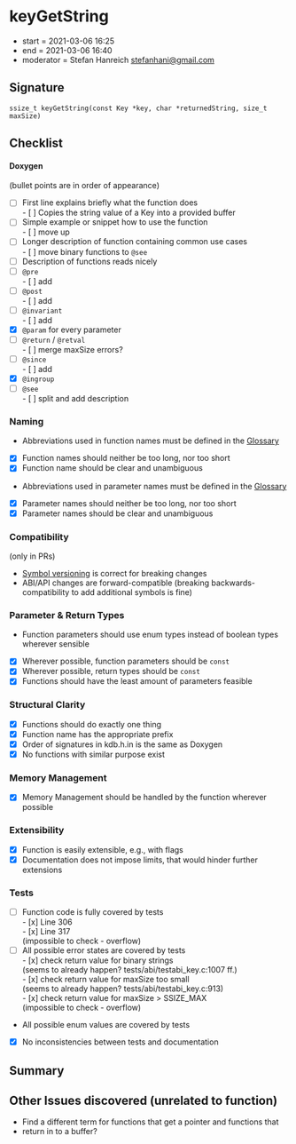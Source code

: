 # keyGetString

- start = 2021-03-06 16:25
- end = 2021-03-06 16:40
- moderator = Stefan Hanreich <stefanhani@gmail.com>

## Signature

`ssize_t keyGetString(const Key *key, char *returnedString, size_t maxSize)`

## Checklist

#### Doxygen

(bullet points are in order of appearance)

- [ ] First line explains briefly what the function does  
       - [ ] Copies the string value of a Key into a provided buffer
- [ ] Simple example or snippet how to use the function  
       - [ ] move up
- [ ] Longer description of function containing common use cases  
       - [ ] move binary functions to `@see`
- [ ] Description of functions reads nicely
- [ ] `@pre`  
       - [ ] add
- [ ] `@post`  
       - [ ] add
- [ ] `@invariant`  
       - [ ] add
- [x] `@param` for every parameter
- [ ] `@return` / `@retval`  
       - [ ] merge maxSize errors?
- [ ] `@since`  
       - [ ] add
- [x] `@ingroup`
- [ ] `@see`  
       - [ ] split and add description

### Naming

- Abbreviations used in function names must be defined in the
  [Glossary](/doc/help/elektra-glossary.md)
- [x] Function names should neither be too long, nor too short
- [x] Function name should be clear and unambiguous
- Abbreviations used in parameter names must be defined in the
  [Glossary](/doc/help/elektra-glossary.md)
- [x] Parameter names should neither be too long, nor too short
- [x] Parameter names should be clear and unambiguous

### Compatibility

(only in PRs)

- [Symbol versioning](/doc/dev/symbol-versioning.md)
  is correct for breaking changes
- ABI/API changes are forward-compatible (breaking backwards-compatibility
  to add additional symbols is fine)

### Parameter & Return Types

- Function parameters should use enum types instead of boolean types
  wherever sensible
- [x] Wherever possible, function parameters should be `const`
- [x] Wherever possible, return types should be `const`
- [x] Functions should have the least amount of parameters feasible

### Structural Clarity

- [x] Functions should do exactly one thing
- [x] Function name has the appropriate prefix
- [x] Order of signatures in kdb.h.in is the same as Doxygen
- [x] No functions with similar purpose exist

### Memory Management

- [x] Memory Management should be handled by the function wherever possible

### Extensibility

- [x] Function is easily extensible, e.g., with flags
- [x] Documentation does not impose limits, that would hinder further extensions

### Tests

- [ ] Function code is fully covered by tests  
       - [x] Line 306  
       - [x] Line 317  
       (impossible to check - overflow)
- [ ] All possible error states are covered by tests  
       - [x] check return value for binary strings  
       (seems to already happen? tests/abi/testabi_key.c:1007 ff.)  
       - [x] check return value for maxSize too small  
       (seems to already happen? tests/abi/testabi_key.c:913)  
       - [x] check return value for maxSize > SSIZE_MAX  
       (impossible to check - overflow)
- All possible enum values are covered by tests
- [x] No inconsistencies between tests and documentation

## Summary

## Other Issues discovered (unrelated to function)

- Find a different term for functions that get a pointer and functions that
- return in to a buffer?
